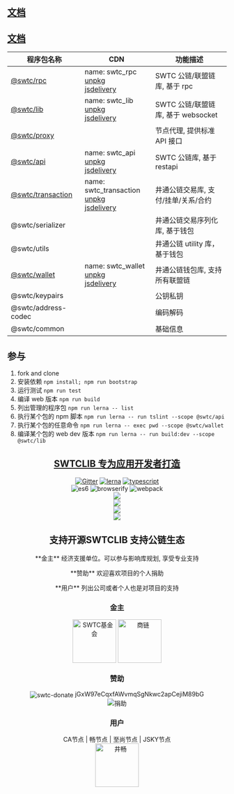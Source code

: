 <h2><a href="https://swtcca.github.io/swtclib/">文档</a></h2>
<h2><a href="https://swtcdoc.netlify.com">文档</a></h2>

| 程序包名称                        | CDN                                                                                                                                    | 功能描述                            |
| --------------------------------- | -------------------------------------------------------------------------------------------------------------------------------------- | ----------------------------------- |
| [@swtc/rpc](docs/swtcrpc/)        | name: swtc_rpc<br>[unpkg](https://unpkg.com/@swtc/rpc)<br>[jsdelivery](https://cdn.jsdelivr.net/npm/@swtc/rpc)                         | SWTC 公链/联盟链库, 基于 rpc        |
| [@swtc/lib](docs/swtclib/)        | name: swtc_lib<br>[unpkg](https://unpkg.com/@swtc/lib)<br>[jsdelivery](https://cdn.jsdelivr.net/npm/@swtc/lib)                         | SWTC 公链/联盟链库, 基于 websocket  |
| [@swtc/proxy](docs/swtcproxy/)    |                                                                                                                                        | 节点代理, 提供标准 API 接口         |
| [@swtc/api](docs/swtcapi/)        | name: swtc_api<br>[unpkg](https://unpkg.com/@swtc/api)<br>[jsdelivery](https://cdn.jsdelivr.net/npm/@swtc/api)                         | SWTC 公链库, 基于 restapi           |
| [@swtc/transaction](docs/swtctx/) | name: swtc_transaction<br>[unpkg](https://unpkg.com/@swtc/transaction)<br>[jsdelivery](https://cdn.jsdelivr.net/npm/@swtc/transaction) | 井通公链交易库, 支付/挂单/关系/合约 |
| @swtc/serializer                  |                                                                                                                                        | 井通公链交易序列化库, 基于钱包      |
| @swtc/utils                       |                                                                                                                                        | 井通公链 utility 库，基于钱包       |
| [@swtc/wallet](docs/swtcwallet/)  | name: swtc_wallet<br>[unpkg](https://unpkg.com/@swtc/wallet)<br>[jsdelivery](https://cdn.jsdelivr.net/npm/@swtc/wallet)                | 井通公链钱包库, 支持所有联盟链      |
| @swtc/keypairs                    |                                                                                                                                        | 公钥私钥                            |
| @swtc/address-codec               |                                                                                                                                        | 编码解码                            |
| @swtc/common                      |                                                                                                                                        | 基础信息                            |

## 参与

1. fork and clone
2. 安装依赖 `npm install; npm run bootstrap`
3. 运行测试 `npm run test`
4. 编译 web 版本 `npm run build`
5. 列出管理的程序包 `npm run lerna -- list`
6. 执行某个包的 npm 脚本 `npm run lerna -- run tslint --scope @swtc/api`
7. 执行某个包的任意命令 `npm run lerna -- exec pwd --scope @swtc/wallet`
8. 编译某个包的 web dev 版本 `npm run lerna -- run build:dev --scope @swtc/lib`

<h2 align="center"><a href="https://swtcdoc.netlify.com">SWTCLIB 专为应用开发者打造</a></h2>

<p align="center">
	<a href="https://gitter.im/swtclib/community?utm_source=share-link&utm_medium=link&utm_campaign=share-link"><img alt="Gitter" src="https://img.shields.io/gitter/room/lospringliu/swtclib.svg" /></a>
	<a href="https://lerna.js.org/"><img src="https://img.shields.io/badge/maintained%20with-lerna-cc00ff.svg" alt="lerna" /></a>
	<a href="https://github.com/ellerbrock/typescript-badges/"><img src="https://badges.frapsoft.com/typescript/code/typescript.svg?v=101" alt="typescript" /></a>
	<br>
	<img src="https://img.shields.io/badge/ecmascript-6-green.svg" alt="es6" />
	<img src="https://img.shields.io/badge/browserify-ready-green.svg" alt="browserify" />
	<img src="https://img.shields.io/badge/webpack-ready-green.svg" alt="webpack" />
	<br>
	<a href="https://nodei.co/npm/@swtc/lib/"><img src="https://nodei.co/npm/@swtc/lib.png?compact=true" /></a>
	<br>
	<a href="https://nodei.co/npm/@swtc/api/"><img src="https://nodei.co/npm/@swtc/api.png?compact=true" /></a>
	<br>
	<a href="https://nodei.co/npm/@swtc/transaction/"><img src="https://nodei.co/npm/@swtc/transaction.png?compact=true" /></a>
	<br>
	<a href="https://nodei.co/npm/@swtc/wallet/"><img src="https://nodei.co/npm/@swtc/wallet.png?compact=true" /></a>
</p>

<h2 align="center">支持开源SWTCLIB 支持公链生态</h2>

<p align="center"> **金主** 经济支援单位。可以参与影响库规划, 享受专业支持</p>
<p align="center"> **赞助** 欢迎喜欢项目的个人捐助</p>
<p align="center"> **用户** 列出公司或者个人也是对项目的支持</p>

<a name="sponsors"></a>

<h3 align="center">
	金主
</h3>
<p align="center">
	<img align="center" src="https://raw.githubusercontent.com/swtcca/swtcdoc/master/images/swtcfdt.png" alt="SWTC基金会" height="100" />
	<img align="center" src="https://raw.githubusercontent.com/swtcca/swtcdoc/master/images/bizain.png" alt="商链" height="100" />
</p>

<a name="donate"></a>

<h3 align="center">
	赞助
</h3>
<p align="center">
	<img valign="middle" src="https://img.shields.io/badge/swtc-donate-blue.svg" alt="swtc-donate" /> jGxW97eCqxfAWvmqSgNkwc2apCejiM89bG
	<br><img align="center" src="https://raw.githubusercontent.com/swtcca/swtcdoc/images/donate.png" alt="捐助" />
</p>

<a name="users"></a>

<h3 align="center">
	用户
</h3>
<p align="center">
	CA节点 | 畅节点 | 至尚节点 | JSKY节点 <br>
	<img align="center" src="https://raw.githubusercontent.com/swtcca/swtcdoc/master/images/jccdex.png" alt="井畅" height="100" />
</p>
